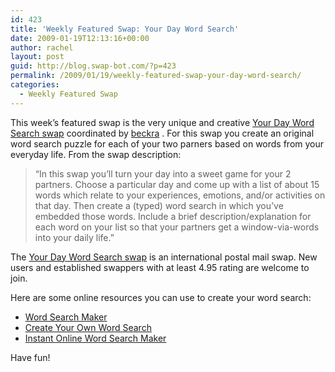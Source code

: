 ```yaml
---
id: 423
title: 'Weekly Featured Swap: Your Day Word Search'
date: 2009-01-19T12:13:16+00:00
author: rachel
layout: post
guid: http://blog.swap-bot.com/?p=423
permalink: /2009/01/19/weekly-featured-swap-your-day-word-search/
categories:
  - Weekly Featured Swap
---
```

This week&#8217;s featured swap is the very unique and creative [Your Day Word Search swap](http://www.swap-bot.com/swap/show/28457) coordinated by [beckra](http://www.swap-bot.com/user:beckra) . For this swap you create an original word search puzzle for each of your two parners based on words from your everyday life. From the swap description:

> &#8220;In this swap you&#8217;ll turn your day into a sweet game for your 2 partners. Choose a particular day and come up with a list of about 15 words which relate to your experiences, emotions, and/or activities on that day. Then create a (typed) word search in which you&#8217;ve embedded those words. Include a brief description/explanation for each word on your list so that your partners get a window-via-words into your daily life.&#8221;

The [Your Day Word Search swap](http://www.swap-bot.com/swap/show/28457) is an international postal mail swap. New users and established swappers with at least 4.95 rating are welcome to join.

Here are some online resources you can use to create your word search:

  * [Word Search Maker](http://teachers.teach-nology.com/web_tools/word_search/)
  * [Create Your Own Word Search](http://www.armoredpenguin.com/wordsearch/)
  * [Instant Online Word Search Maker](http://www.puzzle-maker.com/WS/index.htm)

Have fun!